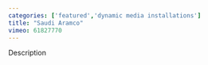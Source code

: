 ```yaml
---
categories: ['featured','dynamic media installations']
title: "Saudi Aramco"
vimeo: 61827770
---
```


Description 
